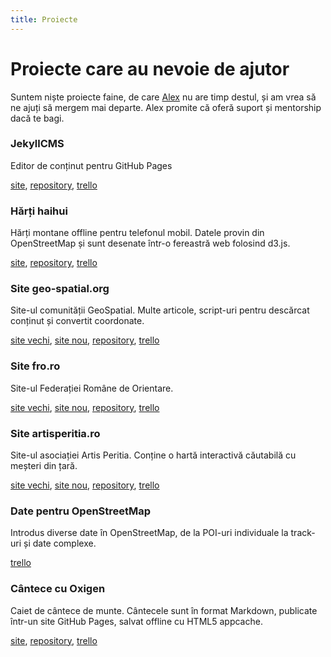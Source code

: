 ```yaml
---
title: Proiecte
---
```

# Proiecte care au nevoie de ajutor
Suntem niște proiecte faine, de care [Alex](/) nu are timp destul, și am vrea
să ne ajuți să mergem mai departe. Alex promite că oferă suport și mentorship
dacă te bagi.

### JekyllCMS
Editor de conținut pentru GitHub Pages

[site](https://jekyllcms.grep.ro),
[repository](https://github.com/mgax/jekyllcms),
[trello](https://trello.com/b/F1UQejYU/jekyllcms)

### Hărți haihui
Hărți montane offline pentru telefonul mobil. Datele provin din OpenStreetMap
și sunt desenate într-o fereastră web folosind d3.js.

[site](https://haihui.grep.ro),
[repository](https://github.com/mgax/haihui),
[trello](https://trello.com/b/5TpmWzNO/haihui)

### Site geo-spatial.org
Site-ul comunității GeoSpatial. Multe articole, script-uri pentru descărcat
conținut și convertit coordonate.

[site vechi](http://geo-spatial.org),
[site nou](http://mgax.github.io/geo-spatial.org/),
[repository](https://github.com/mgax/geo-spatial.org),
[trello](https://trello.com/b/AA9W8G7h/site-geo-spatial-org)

### Site fro.ro
Site-ul Federației Române de Orientare.

[site vechi](http://www.fro.ro),
[site nou](http://mgax.github.io/fro.ro/),
[repository](https://github.com/mgax/fro.ro),
[trello](https://trello.com/b/G4u0mU4q/site-fro-ro)

### Site artisperitia.ro
Site-ul asociației Artis Peritia. Conține o hartă interactivă căutabilă cu
meșteri din țară.

[site vechi](http://artisperitia.ro),
[site nou](http://rowingpitou.github.io/artisperitia.ro/),
[repository](https://github.com/rowingpitou/artisperitia.ro),
[trello](https://trello.com/b/32s5Mutc/artisperitia-ro)

### Date pentru OpenStreetMap
Introdus diverse date în OpenStreetMap, de la POI-uri individuale la track-uri
și date complexe.

[trello](https://trello.com/b/KGKr6AHn/osm-data)

### Cântece cu Oxigen
Caiet de cântece de munte. Cântecele sunt în format Markdown, publicate într-un
site GitHub Pages, salvat offline cu HTML5 appcache.

[site](https://github.com/mgax/o2-songs),
[repository](https://github.com/mgax/o2-songs),
[trello](https://trello.com/b/gi2oR5V7/cantece-o2)
